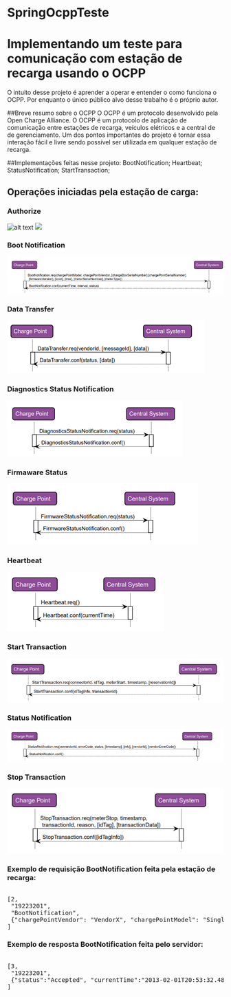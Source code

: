# SpringOcppTeste
# Implementando um teste para comunicação com estação de recarga usando o OCPP

O intuito desse projeto é aprender a operar e entender o como funciona o OCPP. Por enquanto o único público alvo desse trabalho é o próprio autor.


##Breve resumo sobre o OCPP
O OCPP é um protocolo desenvolvido pela Open Charge Alliance. O OCPP é um protocolo de aplicação
de comunicação entre estações de recarga, veículos elétricos e a central de de gerenciamento. Um dos pontos importantes 
do projeto é tornar essa interação fácil e livre
sendo possível ser utilizada em qualquer estação de recarga.

##Implementações feitas nesse projeto:
BootNotification;
Heartbeat;
StatusNotification;
StartTransaction;

## Operações iniciadas pela estação de carga:

### Authorize
![alt text](https://github.com/LucasJordi/SpringOcppTeste/img/authorize.png?raw=true)
<img src="https://github.com/LucasJordi/SpringOcppTeste/img/authorize.png?raw=true"/>

### Boot Notification
<img src="./img/boot.png"/>

### Data Transfer
<img src="./img/data.png"/>

### Diagnostics Status Notification
<img src="./img/diagnost.png"/>

### Firmaware Status
<img src="./img/firm.png"/>

### Heartbeat
<img src="./img/heart.png"/>

### Start Transaction
<img src="./img/start.png"/>

### Status Notification
<img src="./img/status.png"/>

### Stop Transaction
<img src="./img/stop.png"/>

### Exemplo de requisição BootNotification feita pela estação de recarga:

<pre> 
[2,
 "19223201",
 "BootNotification",
 {"chargePointVendor": "VendorX", "chargePointModel": "SingleSocketCharger"}
]
</pre> 

### Exemplo de resposta BootNotification feita pelo servidor:

<pre> 
[3,
 "19223201",
 {"status":"Accepted", "currentTime":"2013-02-01T20:53:32.486Z", "heartbeatInterval":300}
]
</pre> 






